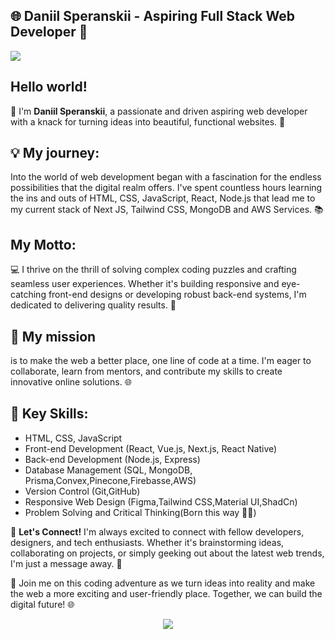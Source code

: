 ## 🌐 **Daniil Speranskii** - Aspiring Full Stack Web Developer 🚀

<a href="https://github-readme-stats.vercel.app/api/top-langs/?username=danieldo1&layout=compact" align="center"  >
  <img src="https://github-readme-stats.vercel.app/api?username=danieldo1&show_icons=true&theme=transparent" margin="20" />
</a>
<br />


## Hello world!
👋 I'm **Daniil Speranskii**, a passionate and driven aspiring web developer with a knack for turning ideas into beautiful, functional websites. 🌟

## 💡 My journey:
Into the world of web development began with a fascination for the endless possibilities that the digital realm offers. I've spent countless hours learning the ins and outs of HTML, CSS, JavaScript, React, Node.js that lead me to my current stack of Next JS, Tailwind CSS, MongoDB and AWS Services. 📚

## My Motto:
💻 I thrive on the thrill of solving complex coding puzzles and crafting seamless user experiences. Whether it's building responsive and eye-catching front-end designs or developing robust back-end systems, I'm dedicated to delivering quality results. 💪

## 🌟 My mission
is to make the web a better place, one line of code at a time. I'm eager to collaborate, learn from mentors, and contribute my skills to create innovative online solutions. 🌐

## 📌 **Key Skills**:

-   HTML, CSS, JavaScript
-   Front-end Development (React, Vue.js, Next.js, React Native)
-   Back-end Development (Node.js, Express)
-   Database Management (SQL, MongoDB, Prisma,Convex,Pinecone,Firebasse,AWS)
-   Version Control (Git,GitHub)
-   Responsive Web Design (Figma,Tailwind CSS,Material UI,ShadCn)
-   Problem Solving and Critical Thinking(Born this way 🤷🏻)

🔗 **Let's Connect!** I'm always excited to connect with fellow developers, designers, and tech enthusiasts. Whether it's brainstorming ideas, collaborating on projects, or simply geeking out about the latest web trends, I'm just a message away. 📧

🚀 Join me on this coding adventure as we turn ideas into reality and make the web a more exciting and user-friendly place. Together, we can build the digital future! 🌐


 <p align="center" >
  <a href="https://skillicons.dev">
    <img src="https://skillicons.dev/icons?i=git,js,ts,nextjs,react,vite,html,css,tailwindcss,sass,aws,gcp,express,figma,firebase,mysql,mongodb,nodejs,postman&perline=12" />
  </a>
</p>


 
